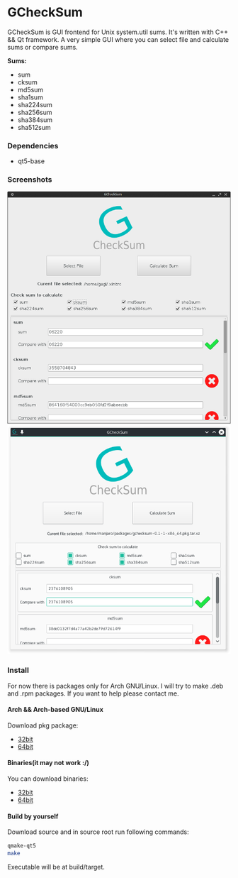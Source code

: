 # GCheckSum

GCheckSum is GUI frontend for Unix system.util sums. It's written with C++ && Qt framework.
A very simple GUI where you can select file and calculate sums or compare sums.

**Sums:**
* sum
* cksum
* md5sum
* sha1sum
* sha224sum
* sha256sum
* sha384sum
* sha512sum

### Dependencies
* qt5-base

### Screenshots
![alt tag](screenshots/1.png)
![alt tag](screenshots/2.png)

### Install
For now there is packages only for Arch GNU/Linux. I will try to make .deb and .rpm packages. If you want to help please contact me.

#### Arch && Arch-based GNU/Linux
Download pkg package:
* [32bit](https://github.com/gagiD/GCheckSum/blob/master/pkg/gchecksum-0.1-1-i686.pkg.tar.xz?raw=true)
* [64bit](https://github.com/gagiD/GCheckSum/blob/master/pkg/gchecksum-0.1-1-x86_64.pkg.tar.xz?raw=true)

#### Binaries(it may not work :/)
You can download binaries: 
* [32bit](https://github.com/gagiD/GCheckSum/blob/master/bin/32/gchecksum?raw=true)
* [64bit](https://github.com/gagiD/GCheckSum/blob/master/bin/64/gchecksum?raw=true)

#### Build by yourself
Download source and in source root run following commands:
```sh
qmake-qt5
make
```
Executable will be at build/target.
